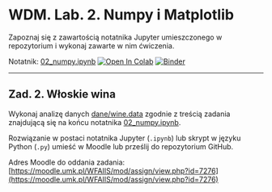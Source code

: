 # WDM. Lab. 2. Numpy i Matplotlib

Zapoznaj się z zawartością notatnika Jupyter umieszczonego w repozytorium  i wykonaj zawarte w nim ćwiczenia.

Notatnik: [02_numpy.ipynb](https://github.com/IS-UMK/wdm_23_lab_02/blob/master/02_numpy.ipynb)
[![Open In Colab](https://colab.research.google.com/assets/colab-badge.svg)](https://colab.research.google.com/github/IS-UMK/Rwdm_23_lab_02/blob/master/02_numpy.ipynb) [![Binder](https://mybinder.org/badge_logo.svg)](https://mybinder.org/v2/gh/IS-UMK/wdm_23_lab_02/master?filepath=02_numpy.ipynb)

---

## Zad. 2. Włoskie wina

Wykonaj analizę danych [dane/wine.data](dane/wine.data) zgodnie z treścią zadania znajdującą się na końcu notatnika [02_numpy.ipynb](02_numpy.ipynb).

Rozwiązanie w postaci notatnika Jupyter (``.ipynb``) lub skrypt w języku Python (``.py``) umieść w Moodle lub prześlij do repozytorium GitHub.

Adres Moodle do oddania zadania: [https://moodle.umk.pl/WFAIIS/mod/assign/view.php?id=7276](https://moodle.umk.pl/WFAIIS/mod/assign/view.php?id=7276)

